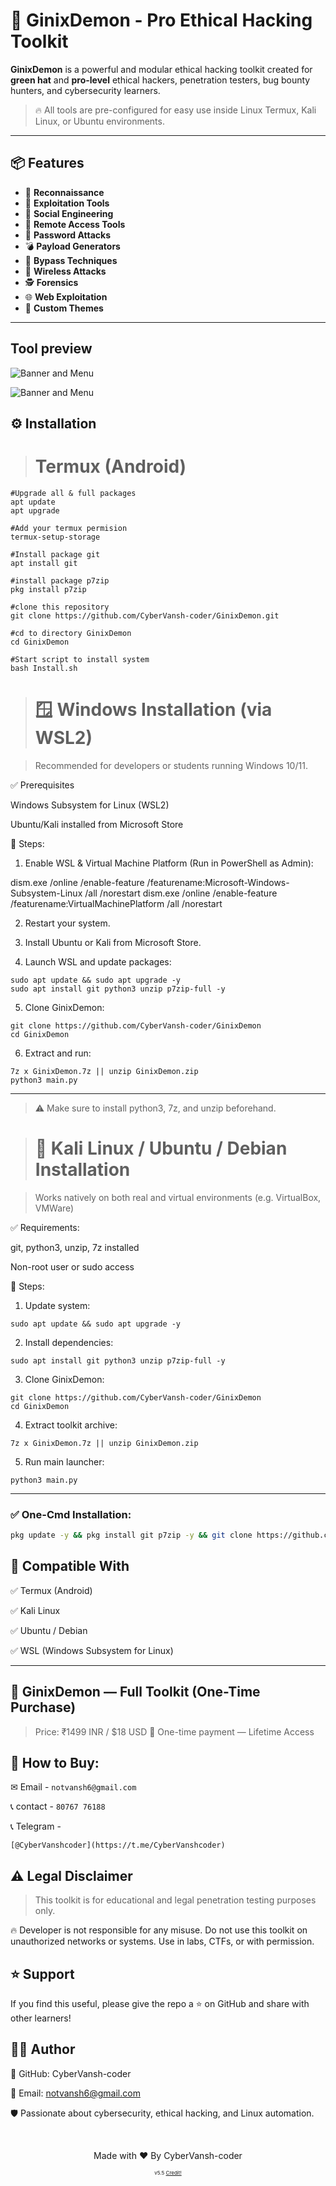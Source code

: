 # 👿 GinixDemon - Pro Ethical Hacking Toolkit

**GinixDemon** is a powerful and modular ethical hacking toolkit created for **green hat** and **pro-level** ethical hackers, penetration testers, bug bounty hunters, and cybersecurity learners.

> 🔥 All tools are pre-configured for easy use inside Linux Termux, Kali Linux, or Ubuntu environments.

---

## 📦 Features

- 🎯 **Reconnaissance**
- 🚀 **Exploitation Tools** 
- 🧠 **Social Engineering** 
- 🐀 **Remote Access Tools** 
- 🔐 **Password Attacks** 
- 💣 **Payload Generators** 
- 🧬 **Bypass Techniques**
- 📡 **Wireless Attacks** 
- 🕵️ **Forensics** 
- 🌐 **Web Exploitation** 
- 🎨 **Custom Themes** 

---
## Tool preview
![Banner and Menu](https://github.com/CyberVansh-coder/GinixDemon/blob/0e03a4b2c5157c7e7a153483b9cd471dc1969d43/Screenshot/Screenshot_20250601-224742_Termux.jpg)

![Banner and Menu](https://github.com/CyberVansh-coder/GinixDemon/blob/bf3cc794522ba61a5b2ca91502181bf07d6f1531/Screenshot/Screenshot_20250602-000322_Termux.jpg)
## ⚙️ Installation
> # Termux (Android)
```
#Upgrade all & full packages
apt update
apt upgrade

#Add your termux permision
termux-setup-storage

#Install package git
apt install git

#install package p7zip
pkg install p7zip

#clone this repository
git clone https://github.com/CyberVansh-coder/GinixDemon.git

#cd to directory GinixDemon
cd GinixDemon

#Start script to install system
bash Install.sh
```
> # 🪟 Windows Installation (via WSL2)

> Recommended for developers or students running Windows 10/11.



✅ Prerequisites

Windows Subsystem for Linux (WSL2)

Ubuntu/Kali installed from Microsoft Store


🔧 Steps:

1. Enable WSL & Virtual Machine Platform (Run in PowerShell as Admin):

dism.exe /online /enable-feature /featurename:Microsoft-Windows-Subsystem-Linux /all /norestart
dism.exe /online /enable-feature /featurename:VirtualMachinePlatform /all /norestart


2. Restart your system.


3. Install Ubuntu or Kali from Microsoft Store.


4. Launch WSL and update packages:
```
sudo apt update && sudo apt upgrade -y
sudo apt install git python3 unzip p7zip-full -y
```

5. Clone GinixDemon:
```
git clone https://github.com/CyberVansh-coder/GinixDemon
cd GinixDemon
```

6. Extract and run:
```
7z x GinixDemon.7z || unzip GinixDemon.zip
python3 main.py
```
---
> ⚠️ Make sure to install python3, 7z, and unzip beforehand.

> # 🐍 Kali Linux / Ubuntu / Debian Installation

> Works natively on both real and virtual environments (e.g. VirtualBox, VMWare)



✅ Requirements:

git, python3, unzip, 7z installed

Non-root user or sudo access


🔧 Steps:

1. Update system:
```
sudo apt update && sudo apt upgrade -y
```

2. Install dependencies:
```
sudo apt install git python3 unzip p7zip-full -y
```

3. Clone GinixDemon:
```
git clone https://github.com/CyberVansh-coder/GinixDemon
cd GinixDemon
```

4. Extract toolkit archive:
```
7z x GinixDemon.7z || unzip GinixDemon.zip
```

5. Run main launcher:
```
python3 main.py
```
---


### ✅ One-Cmd Installation:
```bash
pkg update -y && pkg install git p7zip -y && git clone https://github.com/CyberVansh-coder/GinixDemon.git && cd GinixDemon && bash install.sh
```



## 🧪 Compatible With

✅ Termux (Android)

✅ Kali Linux

✅ Ubuntu / Debian

✅ WSL (Windows Subsystem for Linux)

---
## 💼 GinixDemon — Full Toolkit (One-Time Purchase)
> Price: ₹1499 INR / $18 USD
🔐 One-time payment — Lifetime Access



## 🛒 How to Buy:

✉ Email - `notvansh6@gmail.com`

📞 contact - `80767 76188`

 📞 Telegram -
 ```
[@CyberVanshcoder](https://t.me/CyberVanshcoder)
```

## ⚠️ Legal Disclaimer

> This toolkit is for educational and legal penetration testing purposes only.

🔥 Developer is not responsible for any misuse.
Do not use this toolkit on unauthorized networks or systems. Use in labs, CTFs, or with permission.

## ⭐ Support

If you find this useful, please give the repo a ⭐ on GitHub and share with other learners!

## 👨‍💻 Author

🔗 GitHub: CyberVansh-coder

📧 Email: notvansh6@gmail.com

🛡 Passionate about cybersecurity, ethical hacking, and Linux automation.

<br>
<p align="center">Made with ❤️ By CyberVansh-coder <a /
"></a></p>
<p align="center" style="font-size: 8px">v5.5 <a href="https://github.com/CyberVansh-coder/APKSNIPER">Credit!</a></p>
